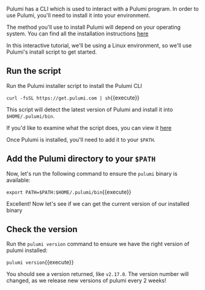 Pulumi has a CLI which is used to interact with a Pulumi program. In order to use Pulumi, you'll need to install it into your environment.

The method you'll use to install Pulumi will depend on your operating system. You can find all the installation instructions [here](https://www.pulumi.com/docs/get-started/install/)

In this interactive tutorial, we'll be using a Linux environment, so we'll use Pulumi's install script to get started.

## Run the script

Run the Pulumi installer script to install the Pulumi CLI

`curl -fsSL https://get.pulumi.com | sh`{{execute}}

This script will detect the latest version of Pulumi and install it into `$HOME/.pulumi/bin`.

If you'd like to examine what the script does, you can view it [here](https://github.com/pulumi/get.pulumi.com/blob/master/dist/install.sh)

Once Pulumi is installed, you'll need to add it to your `$PATH`.

## Add the Pulumi directory to your `$PATH`

Now, let's run the following command to ensure the `pulumi` binary is available:

`export PATH=$PATH:$HOME/.pulumi/bin`{{execute}}

Excellent! Now let's see if we can get the current version of our installed binary

## Check the version

Run the `pulumi version` command to ensure we have the right version of pulumi installed:

`pulumi version`{{execute}}

You should see a version returned, like `v2.17.0`. The version number will changed, as we release new versions of pulumi every 2 weeks!


